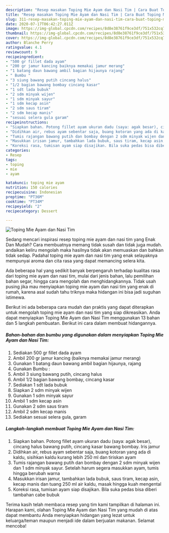 ```yaml
---
description: "Resep masakan Toping Mie Ayam dan Nasi Tim | Cara Buat Toping Mie Ayam dan Nasi Tim Yang Mudah Dan Praktis"
title: "Resep masakan Toping Mie Ayam dan Nasi Tim | Cara Buat Toping Mie Ayam dan Nasi Tim Yang Mudah Dan Praktis"
slug: 311-resep-masakan-toping-mie-ayam-dan-nasi-tim-cara-buat-toping-mie-ayam-dan-nasi-tim-yang-mudah-dan-praktis
date: 2020-07-17T06:42:27.011Z
image: https://img-global.cpcdn.com/recipes/8d8e38761f9ce3df/751x532cq70/toping-mie-ayam-dan-nasi-tim-foto-resep-utama.jpg
thumbnail: https://img-global.cpcdn.com/recipes/8d8e38761f9ce3df/751x532cq70/toping-mie-ayam-dan-nasi-tim-foto-resep-utama.jpg
cover: https://img-global.cpcdn.com/recipes/8d8e38761f9ce3df/751x532cq70/toping-mie-ayam-dan-nasi-tim-foto-resep-utama.jpg
author: Blanche Perry
ratingvalue: 4.1
reviewcount: 9
recipeingredient:
- "500 gr fillet dada ayam"
- "200 gr jamur kancing baiknya memakai jamur merang"
- "1 batang daun bawang ambil bagian hijaunya rajang"
- " Bumbu "
- "3 siung bawang putih cincang halus"
- "1/2 bagian bawang bombay cincang kasar"
- "1 sdt lada bubuk"
- "2 sdm minyak wijen"
- "1 sdm minyak sayur"
- "1 sdm kecap asin"
- "2 sdm saus tiram"
- "2 sdm kecap manis"
- "sesuai selera gula garam"
recipeinstructions:
- "Siapkan bahan. Potong fillet ayam ukuran dadu (saya: agak besar), cincang halus bawang putih, cincang kasar bawang bombay. Iris jamur"
- "Didihkan air, rebus ayam sebentar saja, buang kotoran yang ada di kaldu, sisihkan kaldu kurang lebih 250 ml dan tiriskan ayam"
- "Tumis rajangan bawang putih dan bombay dengan 2 sdm minyak wijen dan 1 sdm minyak sayur. Setelah harum segera masukkan ayam, tumis hingga berubah warna"
- "Masukkan irisan jamur, tambahkan lada bubuk, saus tiram, kecap asin, kecap manis dan tuang 250 ml air kaldu, masak hingga kuah mengental"
- "Koreksi rasa, tumisan ayam siap disajikan. Bila suka pedas bisa diberi tambahan cabe bubuk"
categories:
- Resep
tags:
- toping
- mie
- ayam

katakunci: toping mie ayam 
nutrition: 150 calories
recipecuisine: Indonesian
preptime: "PT36M"
cooktime: "PT34M"
recipeyield: "2"
recipecategory: Dessert

---
```



![Toping Mie Ayam dan Nasi Tim](https://img-global.cpcdn.com/recipes/8d8e38761f9ce3df/751x532cq70/toping-mie-ayam-dan-nasi-tim-foto-resep-utama.jpg)

Sedang mencari inspirasi resep toping mie ayam dan nasi tim yang Enak Dan Mudah? Cara membuatnya memang tidak susah dan tidak juga mudah. andaikan keliru mengolah maka hasilnya tidak akan memuaskan dan bahkan tidak sedap. Padahal toping mie ayam dan nasi tim yang enak selayaknya mempunyai aroma dan cita rasa yang dapat memancing selera kita.

Ada beberapa hal yang sedikit banyak berpengaruh terhadap kualitas rasa dari toping mie ayam dan nasi tim, mulai dari jenis bahan, lalu pemilihan bahan segar, hingga cara mengolah dan menghidangkannya. Tidak usah pusing jika mau menyiapkan toping mie ayam dan nasi tim yang enak di rumah, karena asal sudah tahu triknya maka hidangan ini bisa jadi suguhan istimewa.




Berikut ini ada beberapa cara mudah dan praktis yang dapat diterapkan untuk mengolah toping mie ayam dan nasi tim yang siap dikreasikan. Anda dapat menyiapkan Toping Mie Ayam dan Nasi Tim menggunakan 13 bahan dan 5 langkah pembuatan. Berikut ini cara dalam membuat hidangannya.

<!--inarticleads1-->

##### Bahan-bahan dan bumbu yang digunakan dalam menyiapkan Toping Mie Ayam dan Nasi Tim:

1. Sediakan 500 gr fillet dada ayam
1. Ambil 200 gr jamur kancing (baiknya memakai jamur merang)
1. Gunakan 1 batang daun bawang ambil bagian hijaunya, rajang
1. Gunakan  Bumbu :
1. Ambil 3 siung bawang putih, cincang halus
1. Ambil 1/2 bagian bawang bombay, cincang kasar
1. Sediakan 1 sdt lada bubuk
1. Siapkan 2 sdm minyak wijen
1. Gunakan 1 sdm minyak sayur
1. Ambil 1 sdm kecap asin
1. Gunakan 2 sdm saus tiram
1. Ambil 2 sdm kecap manis
1. Sediakan sesuai selera gula, garam




<!--inarticleads2-->

##### Langkah-langkah membuat Toping Mie Ayam dan Nasi Tim:

1. Siapkan bahan. Potong fillet ayam ukuran dadu (saya: agak besar), cincang halus bawang putih, cincang kasar bawang bombay. Iris jamur
1. Didihkan air, rebus ayam sebentar saja, buang kotoran yang ada di kaldu, sisihkan kaldu kurang lebih 250 ml dan tiriskan ayam
1. Tumis rajangan bawang putih dan bombay dengan 2 sdm minyak wijen dan 1 sdm minyak sayur. Setelah harum segera masukkan ayam, tumis hingga berubah warna
1. Masukkan irisan jamur, tambahkan lada bubuk, saus tiram, kecap asin, kecap manis dan tuang 250 ml air kaldu, masak hingga kuah mengental
1. Koreksi rasa, tumisan ayam siap disajikan. Bila suka pedas bisa diberi tambahan cabe bubuk




Terima kasih telah membaca resep yang tim kami tampilkan di halaman ini. Harapan kami, olahan Toping Mie Ayam dan Nasi Tim yang mudah di atas dapat membantu Anda menyiapkan hidangan yang lezat untuk keluarga/teman maupun menjadi ide dalam berjualan makanan. Selamat mencoba!
